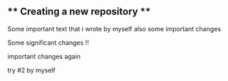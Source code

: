 ## ** Creating a new repository **
Some important text that i wrote by myself
also some important changes 

Some significant changes !! 


important changes again


try #2 by myself

